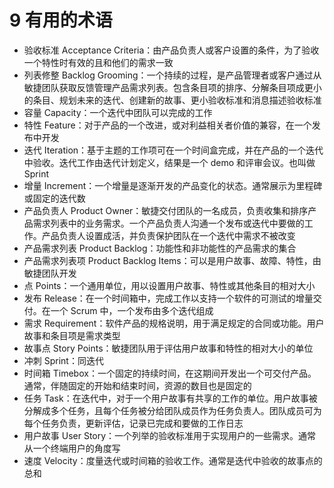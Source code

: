 # 9 有用的术语

- 验收标准 Acceptance Criteria：由产品负责人或客户设置的条件，为了验收一个特性时有效的且和他们的需求一致
- 列表修整 Backlog Grooming：一个持续的过程，是产品管理者或客户通过从敏捷团队获取反馈管理产品需求列表。包含条目项的排序、分解条目项成更小的条目、规划未来的迭代、创建新的故事、更小验收标准和消息描述验收标准
- 容量 Capacity：一个迭代中团队可以完成的工作
- 特性 Feature：对于产品的一个改进，或对利益相关者价值的兼容，在一个发布中开发
- 迭代 Iteration：基于主题的工作项可在一个时间盒完成，并在产品的一个迭代中验收。迭代工作由迭代计划定义，结果是一个 demo 和评审会议。也叫做 Sprint
- 增量 Increment：一个增量是逐渐开发的产品变化的状态。通常展示为里程碑或固定的迭代数
- 产品负责人 Product Owner：敏捷交付团队的一名成员，负责收集和排序产品需求列表中的业务需求。一个产品负责人沟通一个发布或迭代中要做的工作。产品负责人设置成活，并负责保护团队在一个迭代中需求不被改变
- 产品需求列表 Product Backlog：功能性和非功能性的产品需求的集合
- 产品需求列表项 Product Backlog Items：可以是用户故事、故障、特性，由敏捷团队开发
- 点 Points：一个通用单位，用以设置用户故事、特性或其他条目的相对大小
- 发布 Release：在一个时间箱中，完成工作以支持一个软件的可测试的增量交付。在一个 Scrum 中，一个发布由多个迭代组成
- 需求 Requirement：软件产品的规格说明，用于满足规定的合同或功能。用户故事和条目项是需求类型
- 故事点 Story Points：敏捷团队用于评估用户故事和特性的相对大小的单位
- 冲刺 Sprint：同迭代
- 时间箱 Timebox：一个固定的持续时间，在这期间开发出一个可交付产品。通常，伴随固定的开始和结束时间，资源的数目也是固定的
- 任务 Task：在迭代中，对于一个用户故事有共享的工作的单位。用户故事被分解成多个任务，且每个任务被分给团队成员作为任务负责人。团队成员可为每个任务负责，更新评估，记录已完成和要做的工作日志
- 用户故事 User Story：一个列举的验收标准用于实现用户的一些需求。通常从一个终端用户的角度写
- 速度 Velocity：度量迭代或时间箱的验收工作。通常是迭代中验收的故事点的总和